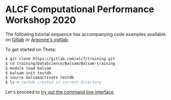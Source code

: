 ALCF Computational Performance Workshop 2020
============================================

The following tutorial sequence has accompanying code examples available on
[Gitlab](https://gitlab.com/alcf/training/-/tree/master/DataScience/Balsam/Balsam-training)
or [Argonne's xgitlab](https://xgitlab.cels.anl.gov/alcf/training/tree/master/DataScience/Balsam/Balsam-training).

To get started on Theta:

```bash
$ git clone https://gitlab.com/alcf/training.git
$ cd training/DataScience/Balsam/Balsam-training
$ module load balsam
$ balsam init testdb
$ source balsamactivate testdb
$ ls # testdb created in current directory
```

Let's proceed to [try out the command line interface](cli.md).
